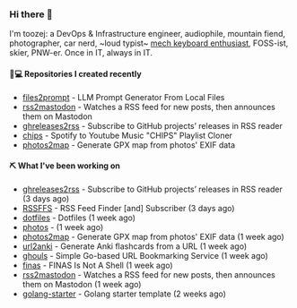 ### Hi there 👋

I'm toozej: a DevOps & Infrastructure engineer, audiophile, mountain fiend, photographer, car nerd, ~loud typist~ [mech keyboard enthusiast](https://github.com/toozej/keebs), FOSS-ist, skier, PNW-er. Once in IT, always in IT.

#### 👨💻 Repositories I created recently

- [files2prompt](https://github.com/toozej/files2prompt) - LLM Prompt Generator From Local Files
- [rss2mastodon](https://github.com/toozej/rss2mastodon) - Watches a RSS feed for new posts, then announces them on Mastodon
- [ghreleases2rss](https://github.com/toozej/ghreleases2rss) - Subscribe to GitHub projects’ releases in RSS reader
- [chips](https://github.com/toozej/chips) - Spotify to Youtube Music "CHIPS" Playlist Cloner
- [photos2map](https://github.com/toozej/photos2map) - Generate GPX map from photos' EXIF data

#### ⛏️ What I've been working on

- [ghreleases2rss](https://github.com/toozej/ghreleases2rss) - Subscribe to GitHub projects’ releases in RSS reader (3 days ago)
- [RSSFFS](https://github.com/toozej/RSSFFS) - RSS Feed Finder [and] Subscriber (3 days ago)
- [dotfiles](https://github.com/toozej/dotfiles) - Dotfiles (1 week ago)
- [photos](https://github.com/toozej/photos) -  (1 week ago)
- [photos2map](https://github.com/toozej/photos2map) - Generate GPX map from photos' EXIF data (1 week ago)
- [url2anki](https://github.com/toozej/url2anki) - Generate Anki flashcards from a URL (1 week ago)
- [ghouls](https://github.com/toozej/ghouls) - Simple Go-based URL Bookmarking Service (1 week ago)
- [finas](https://github.com/toozej/finas) - FINAS Is Not A Shell (1 week ago)
- [rss2mastodon](https://github.com/toozej/rss2mastodon) - Watches a RSS feed for new posts, then announces them on Mastodon (1 week ago)
- [golang-starter](https://github.com/toozej/golang-starter) - Golang starter template (2 weeks ago)
